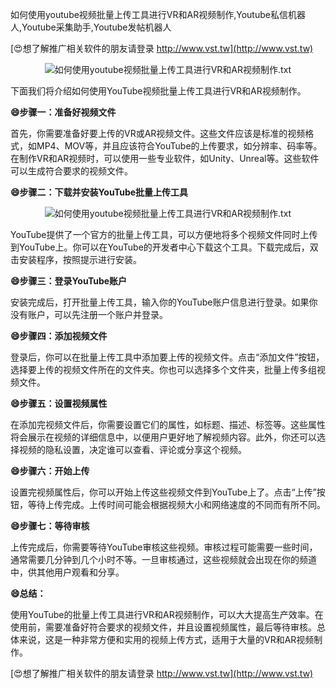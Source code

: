 如何使用youtube视频批量上传工具进行VR和AR视频制作,Youtube私信机器人,Youtube采集助手,Youtube发帖机器人

[😍想了解推广相关软件的朋友请登录 http://www.vst.tw](http://www.vst.tw)

 <center><img src="https://vst.tw/MP4/tuiguang/png/7.png" alt="如何使用youtube视频批量上传工具进行VR和AR视频制作.txt"></center>

下面我们将介绍如何使用YouTube视频批量上传工具进行VR和AR视频制作。

**😄步骤一：准备好视频文件**

首先，你需要准备好要上传的VR或AR视频文件。这些文件应该是标准的视频格式，如MP4、MOV等，并且应该符合YouTube的上传要求，如分辨率、码率等。在制作VR和AR视频时，可以使用一些专业软件，如Unity、Unreal等。这些软件可以生成符合要求的视频文件。

**😄步骤二：下载并安装YouTube批量上传工具**

 <center><img src="https://vst.tw/MP4/tuiguang/png/0.png" alt="如何使用youtube视频批量上传工具进行VR和AR视频制作.txt"></center>

YouTube提供了一个官方的批量上传工具，可以方便地将多个视频文件同时上传到YouTube上。你可以在YouTube的开发者中心下载这个工具。下载完成后，双击安装程序，按照提示进行安装。

**😄步骤三：登录YouTube账户**

安装完成后，打开批量上传工具，输入你的YouTube账户信息进行登录。如果你没有账户，可以先注册一个账户并登录。

**😄步骤四：添加视频文件**

登录后，你可以在批量上传工具中添加要上传的视频文件。点击“添加文件”按钮，选择要上传的视频文件所在的文件夹。你也可以选择多个文件夹，批量上传多组视频文件。

**😄步骤五：设置视频属性**

在添加完视频文件后，你需要设置它们的属性，如标题、描述、标签等。这些属性将会展示在视频的详细信息中，以便用户更好地了解视频内容。此外，你还可以选择视频的隐私设置，决定谁可以查看、评论或分享这个视频。

**😄步骤六：开始上传**

设置完视频属性后，你可以开始上传这些视频文件到YouTube上了。点击“上传”按钮，等待上传完成。上传时间可能会根据视频大小和网络速度的不同而有所不同。

**😄步骤七：等待审核**

上传完成后，你需要等待YouTube审核这些视频。审核过程可能需要一些时间，通常需要几分钟到几个小时不等。一旦审核通过，这些视频就会出现在你的频道中，供其他用户观看和分享。

**😄总结：**

使用YouTube的批量上传工具进行VR和AR视频制作，可以大大提高生产效率。在使用前，需要准备好符合要求的视频文件，并且设置视频属性，最后等待审核。总体来说，这是一种非常方便和实用的视频上传方式，适用于大量的VR和AR视频制作。

[😍想了解推广相关软件的朋友请登录 http://www.vst.tw](http://www.vst.tw)



